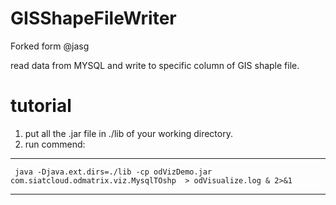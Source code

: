 GISShapeFileWriter
==================

Forked form @jasg

read data from MYSQL and write to specific column of GIS shaple file.

tutorial
=========

1. put all the .jar file in ./lib of your working directory.
2. run commend:

-----

     java -Djava.ext.dirs=./lib -cp odVizDemo.jar com.siatcloud.odmatrix.viz.MysqlTOshp  > odVisualize.log & 2>&1

-----
